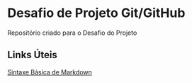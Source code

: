 # Desafio de Projeto Git/GitHub
Repositório criado para o Desafio do Projeto

## Links Úteis
[ Sintaxe Básica de Markdown ](https://www.markdownguide.org/basic-syntax/)

